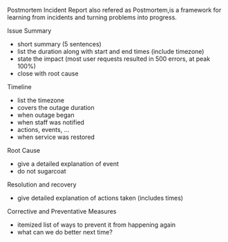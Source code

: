 Postmortem
Incident Report also refered as Postmortem,is a framework for learning 
from incidents and turning problems into progress. 

Issue Summary

- short summary (5 sentences)
- list the duration along with start and end times (include timezone)
- state the impact (most user requests resulted in 500 errors, at peak 100%)
- close with root cause

Timeline

- list the timezone
- covers the outage duration
- when outage began
- when staff was notified
- actions, events, …
- when service was restored

Root Cause

- give a detailed explanation of event
- do not sugarcoat

Resolution and recovery

- give detailed explanation of actions taken (includes times)

Corrective and Preventative Measures

- itemized list of ways to prevent it from happening again
- what can we do better next time?
